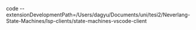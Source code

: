 code --extensionDevelopmentPath=/Users/dagyu/Documents/uni/tesi2/Neverlang-State-Machines/lsp-clients/state-machines-vscode-client
